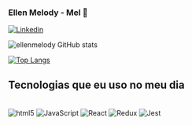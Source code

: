 ### Ellen Melody - Mel 🍯 

[![Linkedin](https://img.shields.io/badge/LinkedIn-0077B5?style=for-the-badge&logo=linkedin&logoColor=white)](https://www.linkedin.com/in/ellen-melody/)


![ellenmelody GitHub stats](https://github-readme-stats.vercel.app/api?username=ellenmelody&show_icons=true&theme=dracula)

[![Top Langs](https://github-readme-stats.vercel.app/api/top-langs/?username=ellenmelody&layout=compact)](https://github.com/ellenmelody)

## Tecnologias que eu uso no meu dia

<div style="display: inline_block"><br/>
  <img align="center" alt="html5" src="https://img.shields.io/badge/HTML5-E34F26?style=for-the-badge&logo=html5&logoColor=white">
  <img align="center" alt="JavaScript" src="https://img.shields.io/badge/JavaScript-F7DF1E?style=for-the-badge&logo=javascript&logoColor=black"> 
  <img align="center" alt="React" src="https://img.shields.io/badge/React-20232A?style=for-the-badge&logo=react&logoColor=61DAFB"> 
  <img align="center" alt="Redux" src="https://img.shields.io/badge/Redux-593D88?style=for-the-badge&logo=redux&logoColor=white"> 
  <img align="center" alt="Jest" src="https://img.shields.io/badge/Jest-323330?style=for-the-badge&logo=Jest&logoColor=white"> 
</div>
